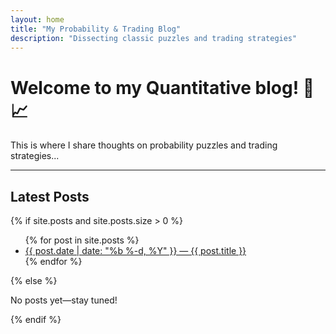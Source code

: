 ```yaml
---
layout: home
title: "My Probability & Trading Blog"
description: "Dissecting classic puzzles and trading strategies"
---
```


# Welcome to my Quantitative blog! 🧠📈
This is where I share thoughts on probability puzzles and trading strategies...

---

## Latest Posts

{% if site.posts and site.posts.size > 0 %}
<ul>
  {% for post in site.posts %}
    <li>
      <a href="{{ post.url | relative_url }}">
        {{ post.date | date: "%b %-d, %Y" }} &mdash; {{ post.title }}
      </a>
    </li>
  {% endfor %}
</ul>
{% else %}
<p>No posts yet—stay tuned!</p>
{% endif %}
